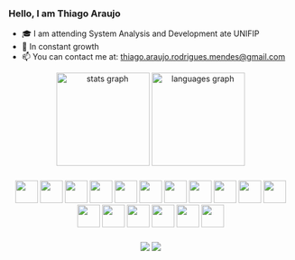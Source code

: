 
### Hello, I am Thiago Araujo
  
- 🎓 I am attending System Analysis and Development ate UNIFIP
- 🌱 In constant growth
- 📫 You can contact me at: thiago.araujo.rodrigues.mendes@gmail.com<br>
  
<div align="center">
  <img src="https://github-readme-stats.vercel.app/api?username=thiago-arauj&hide_title=false&hide_rank=false&show_icons=true&include_all_commits=true&count_private=true&disable_animations=false&theme=dark&locale=en&hide_border=true" height="165em" alt="stats graph"  />
    <img src="https://github-readme-stats.vercel.app/api/top-langs?username=thiago-arauj&locale=en&hide_title=false&layout=compact&card_width=320&langs_count=7&theme=dark&hide_border=true" height="165em" alt="languages graph"  />
</div>
  
###
  
<div align="center">
  <img src="https://devicon-website.vercel.app/api/django/plain.svg" width="40"></img>
  <img src="https://devicon-website.vercel.app/api/arduino/original-wordmark.svg" width="40"></img>
  <img src="https://devicon-website.vercel.app/api/docker/plain-wordmark.svg" width="40"></img>
  <img src="https://devicon-website.vercel.app/api/fastapi/original-wordmark.svg" width="40"></img>
  <img src="https://devicon-website.vercel.app/api/flask/original-wordmark.svg" width="40"></img>
  <img src="https://devicon-website.vercel.app/api/java/original-wordmark.svg" width="40"></img>
  <img src="https://devicon-website.vercel.app/api/mysql/original-wordmark.svg" width="40"></img>
  <img src="https://devicon-website.vercel.app/api/postgresql/plain-wordmark.svg" width="40"></img>
  <img src="https://devicon-website.vercel.app/api/pandas/original-wordmark.svg" width="40"></img>
  <img src="https://devicon-website.vercel.app/api/python/original-wordmark.svg" width="40"></img>
  <img src="https://devicon-website.vercel.app/api/typescript/original.svg" width="40"></img>
  <img src="https://devicon-website.vercel.app/api/react/original-wordmark.svg" width="40"></img>
  <img src="https://devicon-website.vercel.app/api/html5/original-wordmark.svg" width="40"></img>
  <img src="https://devicon-website.vercel.app/api/css3/original-wordmark.svg" width="40"></img>
  <img src="https://devicon-website.vercel.app/api/javascript/original.svg" width="40"></img>
  <img src="https://devicon-website.vercel.app/api/git/original.svg" width="40"></img>
  <img src="https://devicon-website.vercel.app/api/github/original.svg" width="40"></img>
  
</div>
  
###
  
<div align='center'> 
  <a href = "mailto:thiago.araujo.rodrigues.mendes@gmail.com"><img src="https://img.shields.io/badge/-Gmail-%23333?style=for-the-badge&logo=gmail&logoColor=white" target="_blank"></a>
  <a href="www.linkedin.com/in/thiago-rodrigues-88b59029b" target="_blank"><img src="https://img.shields.io/badge/-LinkedIn-%230077B5?style=for-the-badge&logo=linkedin&logoColor=white" target="_blank"></a> 
   
</div>

